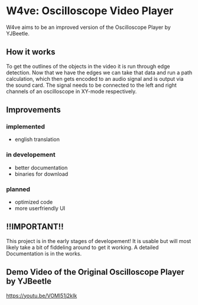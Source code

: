 # W4ve: Oscilloscope Video Player

W4ve aims to be an improved version of the Oscilloscope Player by YJBeetle.

## How it works

To get the outlines of the objects in the video it is run through edge detection. Now that we have the edges we can take that data and run a path calculation, which then gets encoded to an audio signal and is output via the sound card. The signal needs to be connected to the left and right channels of an oscilloscope in XY-mode respectively. 

## Improvements

### implemented

- english translation

### in developement

- better documentation
- binaries for download

### planned

- optimized code
- more userfriendly UI

## !!IMPORTANT!!

This project is in the early stages of developement! It is usable but will most likely take a bit of fiddeling around to get it working. A detailed Documentation is in the works.

## Demo Video of the Original Oscilloscope Player by YJBeetle

https://youtu.be/VOMl51j2kIk

